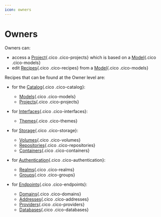 ```yaml
---
icon: owners
---
```

# Owners

Owners can:

- access a [Project](/concepts/catalog/projects){.cico .cico-projects} which is based on a [Model](/concepts/catalog/models){.cico .cico-models}
- edit [Recipes](/concepts/recipes){.cico .cico-recipes} from a [Model](/concepts/catalog/models){.cico .cico-models}

Recipes that can be found at the Owner level are:

- for the [Catalog](/concepts/catalog){.cico .cico-catalog}:
    - [Models](/concepts/catalog/models){.cico .cico-models}
    - [Projects](/concepts/catalog/projects){.cico .cico-projects}

- for [Interfaces](/concepts/interfaces){.cico .cico-interfaces}:
    - [Themes](/concepts/interfaces/themes){.cico .cico-themes}

- for [Storage](/concepts/storage){.cico .cico-storage}:
    - [Volumes](/concepts/storage/volumes){.cico .cico-volumes}
    - [Repositories](/concepts/storage/repositories){.cico .cico-repositories}
    - [Containers](/concepts/storage/containers){.cico .cico-containers}

- for [Authentication](/concepts/authentication){.cico .cico-authentication}:
    - [Realms](/concepts/authentication/realms){.cico .cico-realms}
    - [Groups](/concepts/authentication/groups){.cico .cico-groups}

- for [Endpoints](/concepts/endpoints){.cico .cico-endpoints}:
    - [Domains](/concepts/endpoints/domains){.cico .cico-domains}
    - [Addresses](/concepts/endpoints/addresses){.cico .cico-addresses}
    - [Providers](/concepts/endpoints/providers){.cico .cico-providers}
    - [Databases](/concepts/endpoints/databases){.cico .cico-databases}
